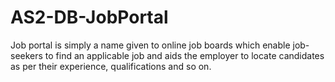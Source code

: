 # AS2-DB-JobPortal
Job portal is simply a name given to online job boards which enable job-seekers to find an applicable job and aids the employer to locate candidates as per their experience, qualifications and so on.
